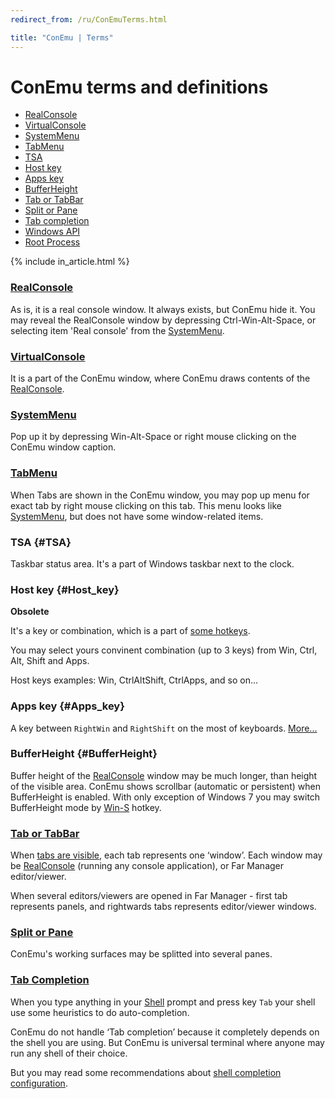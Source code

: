 ```yaml
---
redirect_from: /ru/ConEmuTerms.html

title: "ConEmu | Terms"
---
```


# ConEmu terms and definitions

* [RealConsole](#RealConsole)
* [VirtualConsole](#VirtualConsole)
* [SystemMenu](#SystemMenu)
* [TabMenu](#TabMenu)
* [TSA](#TSA)
* [Host key](#Host_key)
* [Apps key](#Apps_key)
* [BufferHeight](#BufferHeight)
* [Tab or TabBar](#Tab)
* [Split or Pane](#Pane)
* [Tab completion](#TabCompletion)
* [Windows API](WinApi.html)
* [Root Process](RootProcess.html)

{% include in_article.html %}


<h3 id="RealConsole"><a href="RealConsole.html">RealConsole</a></h3>

As is, it is a real console window. It always exists, but ConEmu hide it.
You may reveal the RealConsole window by depressing Ctrl-Win-Alt-Space,
or selecting item 'Real console' from the [SystemMenu](SystemMenu.html).



<h3 id="VirtualConsole"><a href="VirtualConsole.html">VirtualConsole</a></h3>

It is a part of the ConEmu window, where ConEmu draws
contents of the [RealConsole](ConEmuTerms.html#RealConsole).



<h3 id="SystemMenu"><a href="SystemMenu.html">SystemMenu</a></h3>

Pop up it by depressing Win-Alt-Space or right mouse clicking on the ConEmu window caption.



<h3 id="TabMenu"><a href="TabMenu.html">TabMenu</a></h3>

When Tabs are shown in the ConEmu window, you may pop up menu
for exact tab by right mouse clicking on this tab.
This menu looks like [SystemMenu](SystemMenu.html),
but does not have some window-related items.



### TSA   {#TSA}

Taskbar status area. It's a part of Windows taskbar next to the clock.


### Host key   {#Host_key}

**Obsolete**

It's a key or combination, which is a part of [some hotkeys](KeyboardShortcuts.html#Configurable_hotkeys).

You may select yours convinent combination (up to 3 keys) from Win, Ctrl, Alt, Shift and Apps.

Host keys examples: Win, CtrlAltShift, CtrlApps, and so on...


### Apps key   {#Apps_key}

A key between `RightWin` and `RightShift` on the most of keyboards.
[More...](AppsKey.html)



### BufferHeight   {#BufferHeight}

Buffer height of the [RealConsole](ConEmuTerms.html#RealConsole) window may be much longer,
than height of the visible area. ConEmu shows scrollbar (automatic or persistent)
when BufferHeight is enabled. With only exception of Windows 7 you may switch BufferHeight mode
by [Win-S](KeyboardShortcuts.html#Configurable_hotkeys) hotkey.



<h3 id="Tab"><a href="TabBar.html">Tab or TabBar</a></h3>

When [tabs are visible](Settings.html#Tabs), each tab represents one ‘window’.
Each window may be [RealConsole](ConEmuTerms.html#RealConsole) (running any console application),
or Far Manager editor/viewer.

When several editors/viewers are opened in Far Manager - first tab represents panels,
and rightwards tabs represents editor/viewer windows.



<h3 id="Pane"><a href="SplitScreen.html">Split or Pane</a></h3>

ConEmu's working surfaces may be splitted into several panes.



<h3 id="TabCompletion"><a href="TabCompletion.html">Tab Completion</a></h3>

When you type anything in your [Shell](TerminalVsShell.html) prompt
and press key `Tab` your shell use some heuristics to do auto-completion.

ConEmu do not handle ‘Tab completion’ because it completely depends
on the shell you are using. But ConEmu is universal terminal where anyone
may run any shell of their choice.

But you may read some recommendations about
[shell completion configuration](TabCompletion.html).
